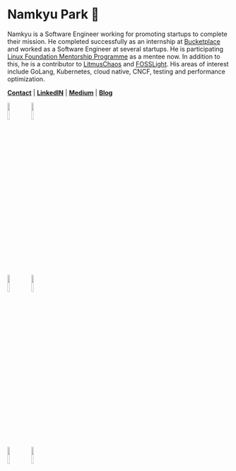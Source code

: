 # Namkyu Park 🚀

Namkyu is a Software Engineer working for promoting startups to complete their mission. He completed successfully as an internship at [Bucketplace](https://www.bucketplace.com/en/) and worked as a Software Engineer at several startups. He is participating [Linux Foundation Mentorship Programme](https://mentorship.lfx.linuxfoundation.org/project/a222f58a-08ee-4727-80c8-41c4d6f5a2a9) as a mentee now. In addition to this, he is a contributor to [LitmusChaos](https://github.com/litmuschaos/litmus) and [FOSSLight](https://github.com/fosslight/fosslight). His areas of interest include GoLang, Kubernetes, cloud native, CNCF, testing and performance optimization.

**[Contact](mailto:lak9348@gmail.com)** | **[LinkedIN](www.linkedin.com/in/namkyupark1999)** | **[Medium](https://medium.com/@loyle)** | **[Blog](https://namkyu1999.github.io/)**



<p>
  <img width="10%" src="https://www.vectorlogo.zone/logos/golang/golang-ar21.svg">
  <img width="10%" src="https://www.vectorlogo.zone/logos/kubernetes/kubernetes-ar21.svg">
  <br />
  <img width="10%" src="https://www.vectorlogo.zone/logos/google_cloud/google_cloud-ar21.svg">
  <img width="10%" src="https://www.vectorlogo.zone/logos/amazon_aws/amazon_aws-ar21.svg">
  <br />
  <img width="10%" src="https://www.vectorlogo.zone/logos/reactjs/reactjs-ar21.svg">
  <img width="10%" src="https://www.vectorlogo.zone/logos/springio/springio-ar21.svg">
</p>
